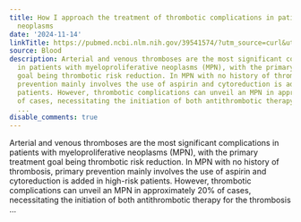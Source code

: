 ```yaml
---
title: How I approach the treatment of thrombotic complications in patients with myeloproliferative
  neoplasms
date: '2024-11-14'
linkTitle: https://pubmed.ncbi.nlm.nih.gov/39541574/?utm_source=curl&utm_medium=rss&utm_campaign=journals&utm_content=7603509&fc=None&ff=20241115181608&v=2.18.0.post9+e462414
source: Blood
description: Arterial and venous thromboses are the most significant complications
  in patients with myeloproliferative neoplasms (MPN), with the primary treatment
  goal being thrombotic risk reduction. In MPN with no history of thrombosis, primary
  prevention mainly involves the use of aspirin and cytoreduction is added in high-risk
  patients. However, thrombotic complications can unveil an MPN in approximately 20%
  of cases, necessitating the initiation of both antithrombotic therapy for the thrombosis
  ...
disable_comments: true
---
```

Arterial and venous thromboses are the most significant complications in patients with myeloproliferative neoplasms (MPN), with the primary treatment goal being thrombotic risk reduction. In MPN with no history of thrombosis, primary prevention mainly involves the use of aspirin and cytoreduction is added in high-risk patients. However, thrombotic complications can unveil an MPN in approximately 20% of cases, necessitating the initiation of both antithrombotic therapy for the thrombosis ...